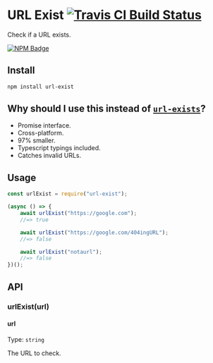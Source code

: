 # URL Exist [![Travis CI Build Status](https://img.shields.io/travis/com/Richienb/url-exist/master.svg?style=for-the-badge)](https://travis-ci.com/Richienb/url-exist)

Check if a URL exists.

[![NPM Badge](https://nodei.co/npm/url-exist.png)](https://npmjs.com/package/url-exist)

## Install

```sh
npm install url-exist
```

## Why should I use this instead of [`url-exists`](https://www.npmjs.com/package/url-exists)?

- Promise interface.
- Cross-platform.
- 97% smaller.
- Typescript typings included.
- Catches invalid URLs.

## Usage

```js
const urlExist = require("url-exist");

(async () => {
    await urlExist("https://google.com");
    //=> true

    await urlExist("https://google.com/404ingURL");
    //=> false

    await urlExist("notaurl");
    //=> false
})();
```

## API

### urlExist(url)

#### url

Type: `string`

The URL to check.
